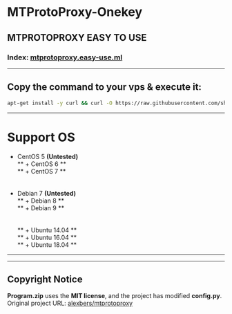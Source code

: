 # MTProtoProxy-Onekey
## MTPROTOPROXY EASY TO USE
### Index: [mtprotoproxy.easy-use.ml](https://mtprotoproxy.easy-use.ml)
- - -
## Copy the command to your vps & execute it:
```bash
apt-get install -y curl && curl -O https://raw.githubusercontent.com/shell-script/mtprotoproxy-onekey/master/mtprotoproxy-go.sh && bash mtprotoproxy-go.sh
```
- - -
# Support OS
+ CentOS 5 **(Untested)**<br>
** + CentOS 6 **<br>
** + CentOS 7 **<br>
<br><br>
+ Debian 7 **(Untested)**<br>
** + Debian 8 **<br>
** + Debian 9 **<br>
<br><br>
** + Ubuntu 14.04 **<br>
** + Ubuntu 16.04 **<br>
** + Ubuntu 18.04 **
- - -
- - -
## Copyright Notice
**Program.zip** uses the **MIT license**, and the project has modified **config.py**.<br>
Original project URL: [alexbers/mtprotoproxy](https://github.com/alexbers/mtprotoproxy)
